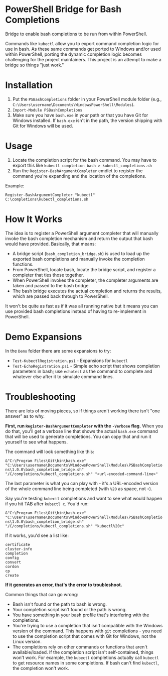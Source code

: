 # PowerShell Bridge for Bash Completions

Bridge to enable bash completions to be run from within PowerShell.

Commands like `kubectl` allow you to export command completion logic for use in bash. As these same commands get ported to Windows and/or used within PowerShell, porting the dynamic completion logic becomes challenging for the project maintainers. This project is an attempt to make a bridge so things "just work."

# Installation

1. Put the `PSBashCompletions` folder in your PowerShell module folder (e.g., `C:\Users\username\Documents\WindowsPowerShell\Modules`).
2. `Import-Module PSBashCompletions`
3. Make sure you have `bash.exe` in your path or that you have Git for Windows installed. If `bash.exe` isn't in the path, the version shipping with Git for Windows will be used.

# Usage

1. Locate the completion script for the bash command. You may have to export this like `kubectl completion bash > kubectl_completions.sh`
2. Run the `Register-BashArgumentCompleter` cmdlet to register the command you're expanding and the location of the completions.

Example:

`Register-BashArgumentCompleter "kubectl" C:\completions\kubectl_completions.sh`

# How It Works

The idea is to register a PowerShell argument completer that will manually invoke the bash completion mechanism and return the output that bash would have provided. Basically, that means:

- A bridge script (`bash_completion_bridge.sh`) is used to load up the exported bash completions and manually invoke the completion functions.
- From PowerShell, locate bash, locate the bridge script, and register a completer that ties those together.
- When PowerShell invokes the completer, the completer arguments are taken and passed to the bash bridge.
- The bash bridge executes the actual completion and returns the results, which are passed back through to PowerShell.

It won't be quite as fast as if it was all running native but it means you can use provided bash completions instead of having to re-implement in PowerShell.

# Demo Expansions

In the `Demo` folder there are some expansions to try:

- `Test-KubectlRegistration.ps1` - Expansions for `kubectl`
- `Test-EchoRegistration.ps1` - Simple echo script that shows completion parameters in bash; use `echotest` as the command to complete and whatever else after it to simulate command lines.

# Troubleshooting

There are lots of moving pieces, so if things aren't working there isn't "one answer" as to why.

**First, run `Register-BashArgumentCompleter` with the `-Verbose` flag.** When you do that, you'll get a verbose line that shows the actual `bash.exe` command that will be used to generate completions. You can copy that and run it yourself to see what happens.

The command will look something like this:

`&"C:\Program Files\Git\bin\bash.exe" "C:\Users\username\Documents\WindowsPowerShell\Modules\PSBashCompletions\1.0.0\bash_completion_bridge.sh" "/C/completions/kubectl_completions.sh" "<url-encoded-command-line>"`

The last parameter is what you can play with - it's a URL-encoded version of the whole command line being completed (with `%20` as space, not `+`).

Say you're testing `kubectl` completions and want to see what would happen if you hit TAB after `kubectl c`. You'd run:

`&"C:\Program Files\Git\bin\bash.exe" "C:\Users\username\Documents\WindowsPowerShell\Modules\PSBashCompletions\1.0.0\bash_completion_bridge.sh" "/C/completions/kubectl_completions.sh" "kubectl%20c"`

If it works, you'd see a list like:

```
certificate
cluster-info
completion
config
convert
cordon
cp
create
```

**If it generates an error, that's the error to troubleshoot.**

Common things that can go wrong:

- Bash isn't found or the path to bash is wrong.
- Your completion script isn't found or the path is wrong.
- You have something in your bash profile that's interfering with the completions.
- You're trying to use a completion that isn't compatible with the Windows version of the command. This happens with `git` completions - you need to use the completion script that comes with Git for Windows, not the Linux version.
- The completions rely on other commands or functions that aren't available/loaded. If the completion script isn't self-contained, things won't work. For example, the `kubectl` completions actually call `kubectl` to get resource names in some completions. If bash can't find `kubectl`, the completion won't work.